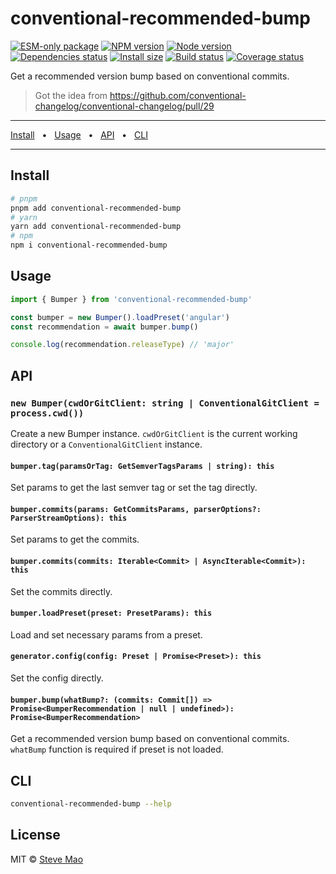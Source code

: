 # conventional-recommended-bump

[![ESM-only package][package]][package-url]
[![NPM version][npm]][npm-url]
[![Node version][node]][node-url]
[![Dependencies status][deps]][deps-url]
[![Install size][size]][size-url]
[![Build status][build]][build-url]
[![Coverage status][coverage]][coverage-url]

[package]: https://img.shields.io/badge/package-ESM--only-ffe536.svg
[package-url]: https://nodejs.org/api/esm.html

[npm]: https://img.shields.io/npm/v/conventional-recommended-bump.svg
[npm-url]: https://npmjs.com/package/conventional-recommended-bump

[node]: https://img.shields.io/node/v/conventional-recommended-bump.svg
[node-url]: https://nodejs.org

[deps]: https://img.shields.io/librariesio/release/npm/conventional-recommended-bump
[deps-url]: https://libraries.io/npm/conventional-recommended-bump/tree

[size]: https://packagephobia.com/badge?p=conventional-recommended-bump
[size-url]: https://packagephobia.com/result?p=conventional-recommended-bump

[build]: https://img.shields.io/github/actions/workflow/status/conventional-changelog/conventional-changelog/tests.yaml?branch=master
[build-url]: https://github.com/conventional-changelog/conventional-changelog/actions

[coverage]: https://coveralls.io/repos/github/conventional-changelog/conventional-changelog/badge.svg?branch=master
[coverage-url]: https://coveralls.io/github/conventional-changelog/conventional-changelog?branch=master

Get a recommended version bump based on conventional commits.

> Got the idea from https://github.com/conventional-changelog/conventional-changelog/pull/29

<hr />
<a href="#install">Install</a>
<span>&nbsp;&nbsp;•&nbsp;&nbsp;</span>
<a href="#usage">Usage</a>
<span>&nbsp;&nbsp;•&nbsp;&nbsp;</span>
<a href="#api">API</a>
<span>&nbsp;&nbsp;•&nbsp;&nbsp;</span>
<a href="#cli">CLI</a>
<br />
<hr />

## Install

```bash
# pnpm
pnpm add conventional-recommended-bump
# yarn
yarn add conventional-recommended-bump
# npm
npm i conventional-recommended-bump
```

## Usage

```js
import { Bumper } from 'conventional-recommended-bump'

const bumper = new Bumper().loadPreset('angular')
const recommendation = await bumper.bump()

console.log(recommendation.releaseType) // 'major'
```

## API

### `new Bumper(cwdOrGitClient: string | ConventionalGitClient = process.cwd())`

Create a new Bumper instance. `cwdOrGitClient` is the current working directory or a `ConventionalGitClient` instance.

#### `bumper.tag(paramsOrTag: GetSemverTagsParams | string): this`

Set params to get the last semver tag or set the tag directly.

#### `bumper.commits(params: GetCommitsParams, parserOptions?: ParserStreamOptions): this`

Set params to get the commits.

#### `bumper.commits(commits: Iterable<Commit> | AsyncIterable<Commit>): this`

Set the commits directly.

#### `bumper.loadPreset(preset: PresetParams): this`

Load and set necessary params from a preset.

#### `generator.config(config: Preset | Promise<Preset>): this`

Set the config directly.

#### `bumper.bump(whatBump?: (commits: Commit[]) => Promise<BumperRecommendation | null | undefined>): Promise<BumperRecommendation>`

Get a recommended version bump based on conventional commits. `whatBump` function is required if preset is not loaded.

## CLI

```sh
conventional-recommended-bump --help
```

## License

MIT © [Steve Mao](https://github.com/stevemao)
